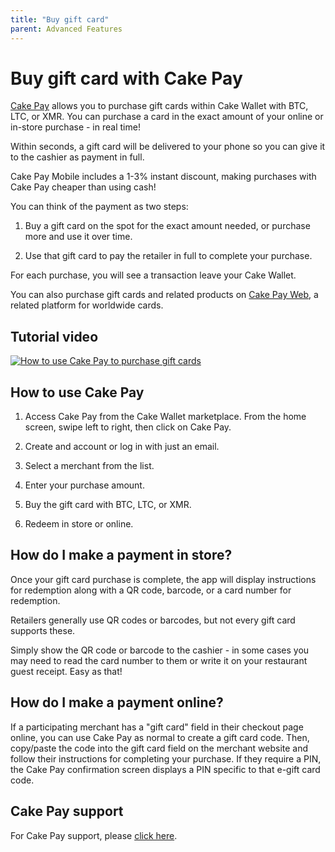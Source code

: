 ```yaml
---
title: "Buy gift card"
parent: Advanced Features
---
```


# Buy gift card with Cake Pay

[Cake Pay](https://cakepay.com) allows you to purchase gift cards within Cake Wallet with BTC, LTC, or XMR. You can purchase a card in the exact amount of your online or in-store purchase - in real time!

Within seconds, a gift card will be delivered to your phone so you can give it to the cashier as payment in full.

Cake Pay Mobile includes a 1-3% instant discount, making purchases with Cake Pay cheaper than using cash!

You can think of the payment as two steps:

1. Buy a gift card on the spot for the exact amount needed, or purchase more and use it over time.

2. Use that gift card to pay the retailer in full to complete your purchase.

For each purchase, you will see a transaction leave your Cake Wallet.

You can also purchase gift cards and related products on [Cake Pay Web](https://buy.cakepay.com), a related platform for worldwide cards.

## Tutorial video

[![How to use Cake Pay to purchase gift cards](https://img.youtube.com/vi/2Ur7FExvTPM/maxresdefault.jpg)](https://www.youtube.com/watch?v=2Ur7FExvTPM)

## How to use Cake Pay

1. Access Cake Pay from the Cake Wallet marketplace. From the home screen, swipe left to right, then click on Cake Pay.

2. Create and account or log in with just an email.

3. Select a merchant from the list.

4. Enter your purchase amount.

5. Buy the gift card with BTC, LTC, or XMR.

6. Redeem in store or online.

## How do I make a payment in store?

Once your gift card purchase is complete, the app will display instructions for redemption along with a QR code, barcode, or a card number for redemption.

Retailers generally use QR codes or barcodes, but not every gift card supports these.

Simply show the QR code or barcode to the cashier - in some cases you may need to read the card number to them or write it on your restaurant guest receipt. Easy as that!

## How do I make a payment online?

If a participating merchant has a "gift card" field in their checkout page online, you can use Cake Pay as normal to create a gift card code. Then, copy/paste the code into the gift card field on the merchant website and follow their instructions for completing your purchase. If they require a PIN, the Cake Pay confirmation screen displays a PIN specific to that e-gift card code.

## Cake Pay support

For Cake Pay support, please [click here](/docs/cake-pay/cake-pay).
